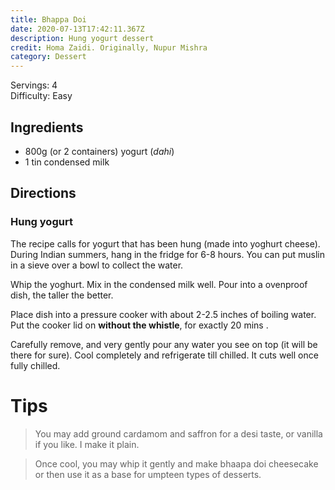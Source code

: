 ```yaml
---
title: Bhappa Doi
date: 2020-07-13T17:42:11.367Z
description: Hung yogurt dessert
credit: Homa Zaidi. Originally, Nupur Mishra
category: Dessert
---
```

Servings: 4  
Difficulty: Easy  

## Ingredients
* 800g (or 2 containers) yogurt (_dahi_)
* 1 tin condensed milk

## Directions

### Hung yogurt
The recipe calls for yogurt that has been hung (made into yoghurt cheese). During Indian summers, hang in the fridge for 6-8 hours. You can put muslin in a sieve over a bowl to collect the water.

Whip the yoghurt. Mix in the condensed milk well. Pour into a ovenproof dish, the taller the better.

Place dish into a pressure cooker with about 2-2.5 inches of boiling water. Put the cooker lid on __without the whistle__, for exactly 20 mins . 

Carefully remove, and very gently pour any water you see on top (it will be there for sure). Cool completely and refrigerate till chilled. It cuts well once fully chilled.

# Tips
> You may add ground cardamom and saffron for a desi taste, or vanilla if you like. I make it plain. 

> Once cool, you may whip it gently and make bhaapa doi cheesecake or then use it as a base for umpteen types of desserts.
